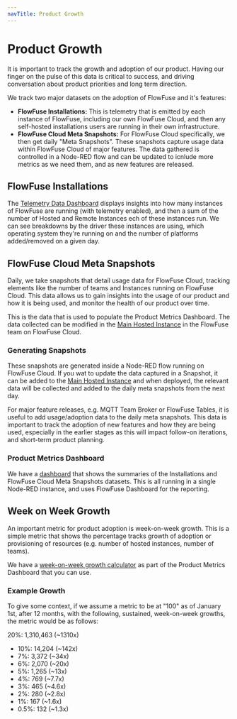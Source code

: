 ```yaml
---
navTitle: Product Growth
---
```


# Product Growth

It is important to track the growth and adoption of our product. Having our finger on the pulse of this data is critical to success, and driving conversation about product priorities and long term direction.

We track two major datasets on the adoption of FlowFuse and it's features:

- **FlowFuse Installations:** This is telemetry that is emitted by each instance of FlowFuse, including our own FlowFuse Cloud, and then any self-hosted installations users are running in their own infrastructure.
- **FlowFuse Cloud Meta Snapshots:** For FlowFuse Cloud specifically, we then get daily "Meta Snapshots". These snapshots capture usage data within FlowFuse Cloud of major features. The data gathered is controlled in a Node-RED flow and can be updated to icnlude more metrics as we need them, and as new features are released.

## FlowFuse Installations

The [Telemetry Data Dashboard](https://product-metrics.flowfuse.cloud/dashboard/telemetry) displays insights into how many instances of FlowFuse are running (with telemetry enabled), and then a sum of the number of Hosted and Remote Instances ech of these instances run. We can see breakdowns by the driver these instances are using, which operating system they're running on and the number of platforms added/removed on a given day.

## FlowFuse Cloud Meta Snapshots

Daily, we take snapshots that detail usage data for FlowFuse Cloud, tracking elements like the number of teams and Instances running on FlowFuse Cloud. This data allows us to gain insights into the usage of our product and how it is being used, and monitor the health of our product over time.

This is the data that is used to populate the Product Metrics Dashboard. The data collected can be modified in the [Main Hosted Instance](https://main.flowforge.cloud) in the FlowFuse team on FlowFuse Cloud.

### Generating Snapshots

These snapshots are generated inside a Node-RED flow running on FlowFuse Cloud. If you wat to update the data captured in a Snapshot, it can be added to the [Main Hosted Instance](https://main.flowforge.cloud) and when deployed, the relevant data will be collected and added to the daily meta snapshots from the next day.

For major feature releases, e.g. MQTT Team Broker or FlowFuse Tables, it is useful to add usage/adoption data to the daily meta snapshots. This data is important to track the adoption of new features and how they are being used, especially in the earlier stages as this will impact follow-on iterations, and short-term product planning.

### Product Metrics Dashboard

We have a [dashboard](https://product-metrics.flowfuse.cloud/dashboard) that shows the summaries of the Installations and FlowFuse Cloud Meta Snapshots datasets. This is all running in a single Node-RED instance, and uses FlowFuse Dashboard for the reporting.

## Week on Week Growth

An important metric for product adoption is week-on-week growth. This is a simple metric that shows the percentage tracks growth of adoption or provisioning of resources (e.g. number of hosted instances, number of teams).

We have a [week-on-week growth calculator](https://product-metrics.flowfuse.cloud/dashboard/growth-calculator) as part of the Product Metrics Dashboard that you can use.

### Example Growth

To give some context, if we assume a metric to be at "100" as of January 1st, after 12 months, with the following, sustained, week-on-week growths, the metric would be as follows:

20%: 1,310,463 (~1310x)
- 10%: 14,204 (~142x)
- 7%: 3,372 (~34x)
- 6%: 2,070 (~20x)
- 5%: 1,265 (~13x)
- 4%: 769 (~7.7x)
- 3%: 465 (~4.6x)
- 2%: 280 (~2.8x)
- 1%: 167 (~1.6x)
- 0.5%: 132 (~1.3x)